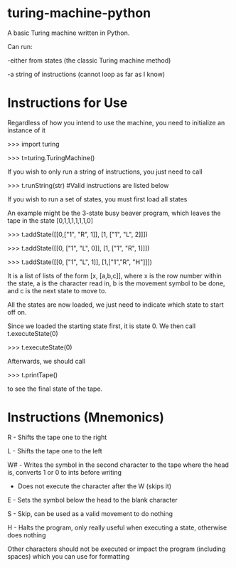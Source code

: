 # turing-machine-python
A basic Turing machine written in Python.

Can run:

  -either from states (the classic Turing machine method)
  
  -a string of instructions (cannot loop as far as I know)
  
# Instructions for Use
Regardless of how you intend to use the machine, you need to initialize an instance of it

\>\>\> import turing

\>\>\> t=turing.TuringMachine()

If you wish to only run a string of instructions, you just need to call

\>\>\> t.runString(str) #Valid instructions are listed below
  
If you wish to run a set of states, you must first load all states

An example might be the 3-state busy beaver program, which leaves the tape in the state [0,1,1,1,1,1,1,0]

\>\>\> t.addState([[0,["1", "R", 1]], [1, ["1", "L", 2]]])

\>\>\> t.addState([[0, ["1", "L", 0]], [1, ["1", "R", 1]]])

\>\>\> t.addState([[0, ["1", "L", 1]], [1,["1","R", "H"]]])

It is a list of lists of the form [x, [a,b,c]], where x is the row number within the state, a is the character read in, b is the movement symbol to be done, and c is the next state to move to.

All the states are now loaded, we just need to indicate which state to start off on.

Since we loaded the starting state first, it is state 0. We then call t.executeState(0)

\>\>\> t.executeState(0)

Afterwards, we should call

\>\>\> t.printTape()

to see the final state of the tape.


# Instructions (Mnemonics)

R - Shifts the tape one to the right

L - Shifts the tape one to the left

W# - Writes the symbol in the second character to the tape where the head is, converts 1 or 0 to ints before writing

   - Does not execute the character after the W (skips it)

E - Sets the symbol below the head to the blank character

S - Skip, can be used as a valid movement to do nothing

H - Halts the program, only really useful when executing a state, otherwise does nothing

Other characters should not be executed or impact the program (including spaces) which you can use for formatting
